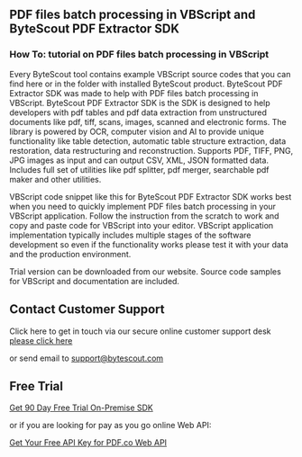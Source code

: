 ## PDF files batch processing in VBScript and ByteScout PDF Extractor SDK

### How To: tutorial on PDF files batch processing in VBScript

Every ByteScout tool contains example VBScript source codes that you can find here or in the folder with installed ByteScout product. ByteScout PDF Extractor SDK was made to help with PDF files batch processing in VBScript. ByteScout PDF Extractor SDK is the SDK is designed to help developers with pdf tables and pdf data extraction from unstructured documents like pdf, tiff, scans, images, scanned and electronic forms. The library is powered by OCR, computer vision and AI to provide unique functionality like table detection, automatic table structure extraction, data restoration, data restructuring and reconstruction. Supports PDF, TIFF, PNG, JPG images as input and can output CSV, XML, JSON formatted data. Includes full set of utilities like pdf splitter, pdf merger, searchable pdf maker and other utilities.

VBScript code snippet like this for ByteScout PDF Extractor SDK works best when you need to quickly implement PDF files batch processing in your VBScript application. Follow the instruction from the scratch to work and copy and paste code for VBScript into your editor. VBScript application implementation typically includes multiple stages of the software development so even if the functionality works please test it with your data and the production environment.

Trial version can be downloaded from our website. Source code samples for VBScript and documentation are included.

## Contact Customer Support

Click here to get in touch via our secure online customer support desk [please click here](https://bytescout.zendesk.com/hc/en-us/requests/new?subject=ByteScout%20PDF%20Extractor%20SDK%20Question)

or send email to [support@bytescout.com](mailto:support@bytescout.com?subject=ByteScout%20PDF%20Extractor%20SDK%20Question) 

## Free Trial

[Get 90 Day Free Trial On-Premise SDK](https://bytescout.com/download/web-installer?utm_source=github-readme)

or if you are looking for pay as you go online Web API:

[Get Your Free API Key for PDF.co Web API](https://pdf.co/documentation/api?utm_source=github-readme)